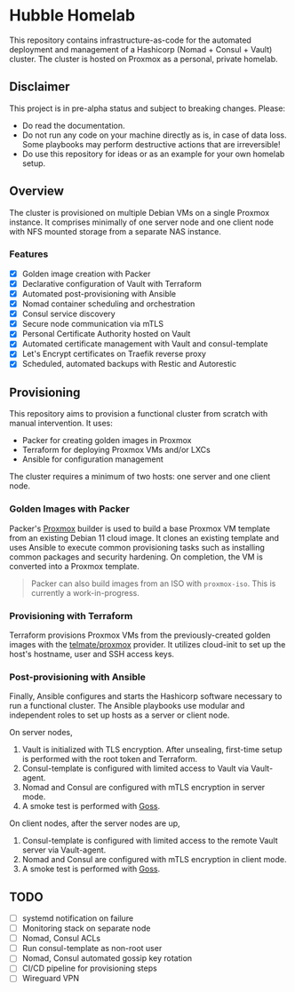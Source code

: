 # Hubble Homelab

This repository contains infrastructure-as-code for the automated deployment and
management of a Hashicorp (Nomad + Consul + Vault) cluster. The cluster is
hosted on Proxmox as a personal, private homelab.

## Disclaimer
This project is in pre-alpha status and subject to breaking changes. Please:

- Do read the documentation.
- Do not run any code on your machine directly as is, in case of data loss. Some
  playbooks may perform destructive actions that are irreversible!
- Do use this repository for ideas or as an example for your own homelab setup.

## Overview

The cluster is provisioned on multiple Debian VMs on a single Proxmox instance. It comprises
minimally of one server node and one client node with NFS mounted storage from a separate
NAS instance.

### Features
- [x] Golden image creation with Packer
- [x] Declarative configuration of Vault with Terraform
- [x] Automated post-provisioning with Ansible
- [x] Nomad container scheduling and orchestration
- [x] Consul service discovery
- [x] Secure node communication via mTLS
- [x] Personal Certificate Authority hosted on Vault
- [x] Automated certificate management with Vault and consul-template
- [x] Let's Encrypt certificates on Traefik reverse proxy
- [x] Scheduled, automated backups with Restic and Autorestic

## Provisioning

This repository aims to provision a functional cluster from scratch with manual
intervention. It uses:

- Packer for creating golden images in Proxmox
- Terraform for deploying Proxmox VMs and/or LXCs
- Ansible for configuration management

The cluster requires a minimum of two hosts: one server and one client node.

### Golden Images with Packer

Packer's
[Proxmox](https://developer.hashicorp.com/packer/plugins/builders/proxmox)
builder is used to build a base Proxmox VM template from an existing Debian 11
cloud image. It clones an existing template and uses Ansible to execute common
provisioning tasks such as installing common packages and security hardening. On
completion, the VM is converted into a Proxmox template.

>Packer can also build images from an ISO with `proxmox-iso`. This is currently a
>work-in-progress.

### Provisioning with Terraform

Terraform provisions Proxmox VMs from the previously-created golden images with
the
[telmate/proxmox](https://registry.terraform.io/providers/Telmate/proxmox/latest/docs)
provider. It utilizes cloud-init to set up the host's hostname, user and SSH
access keys.

### Post-provisioning with Ansible

Finally, Ansible configures and starts the Hashicorp software necessary to run a
functional cluster. The Ansible playbooks use modular and independent roles to
set up hosts as a server or client node.

On server nodes,

1. Vault is initialized with TLS encryption. After unsealing, first-time
   setup is performed with the root token and Terraform.
2. Consul-template is configured with limited access to Vault via Vault-agent.
3. Nomad and Consul are configured with mTLS encryption in server mode.
4. A smoke test is performed with [Goss](https://github.com/aelsabbahy/goss).

On client nodes, after the server nodes are up,

1. Consul-template is configured with limited access to the remote Vault server
   via Vault-agent.
2. Nomad and Consul are configured with mTLS encryption in client mode.
3. A smoke test is performed with [Goss](https://github.com/aelsabbahy/goss).

## TODO
- [ ] systemd notification on failure
- [ ] Monitoring stack on separate node
- [ ] Nomad, Consul ACLs
- [ ] Run consul-template as non-root user
- [ ] Nomad, Consul automated gossip key rotation
- [ ] CI/CD pipeline for provisioning steps
- [ ] Wireguard VPN
